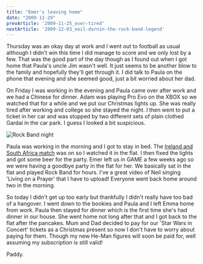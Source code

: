 ```yaml
---
title: "Emer's leaving home"
date: "2009-11-29"
prevArticle: '2009-11-25_over-tired'
nextArticle: '2009-12-03_neil-durnin-the-rock-band-legend'
---
```

Thursday was an okay day at work and I went out to football as usual although I didn't win this time I did manage to score and we only lost by a few. That was the good part of the day though as I found out when I got home that Paula's uncle Jim wasn't well. It just seems to be another blow to the family and hopefully they'll get through it. I did talk to Paula on the phone that evening and she seemed good, just a bit worried about her dad.

On Friday I was working in the evening and Paula came over after work and we had a Chinese for dinner. Adam was playing Pro Evo on the XBOX so we watched that for a while and we put our Christmas lights up. She was really tired after working and college so she stayed the night. I then went to put a ticket in her car and was stopped by two different sets of plain clothed Garda&iacute; in the car park. I guess I looked a bit suspicious.

![Rock Band night](/images/PB290341.JPG "Emer on drums and Durno belting out the tunes")

Paula was working in the morning and I got to stay in bed. The [Ireland and South Africa match](http://www.rte.ie/sport/rugby/2009/1128/ireland_southafrica1.html) was on so I watched it in the flat. I then fixed the lights and got some beer for the party. Emer left us in GAME a few weeks ago so we were having a goodbye party in the flat for her. We basically sat in the flat and played Rock Band for hours. I've a great video of Neil singing 'Living on a Prayer' that I have to upload! Everyone went back home around two in the morning.

So today I didn't get up too early but thankfully I didn't really have too bad of a hangover. I went down to the bookies and Paula and I left Emma home from work. Paula then stayed for dinner which is the first time she's had dinner in our house. She went home not long after that and I got back to the flat after the pancakes. Mum and Dad decided to pay for our 'Star Wars in Concert' tickets as a Christmas present so now I don't have to worry about paying for them. Though my new He-Man figures will soon be paid for, well assuming my subscription is still valid!

Paddy.